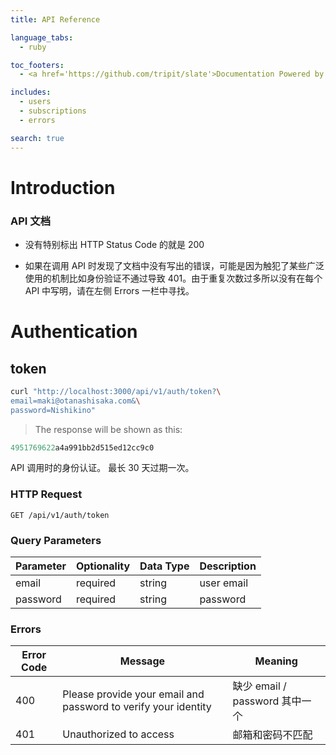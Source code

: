 ```yaml
---
title: API Reference

language_tabs:
  - ruby

toc_footers:
  - <a href='https://github.com/tripit/slate'>Documentation Powered by Slate</a>

includes:
  - users
  - subscriptions
  - errors

search: true
---
```


# Introduction

### API 文档

 - 没有特别标出 HTTP Status Code 的就是 200

 - 如果在调用 API 时发现了文档中没有写出的错误，可能是因为触犯了某些广泛使用的机制比如身份验证不通过导致 401。由于重复次数过多所以没有在每个 API 中写明，请在左侧 Errors 一栏中寻找。

# Authentication

## token

```bash
curl "http://localhost:3000/api/v1/auth/token?\
email=maki@otanashisaka.com&\
password=Nishikino"
```

> The response will be shown as this:

```ruby
4951769622a4a991bb2d515ed12cc9c0
```

API 调用时的身份认证。
最长 30 天过期一次。

### HTTP Request

`GET /api/v1/auth/token`

### Query Parameters

Parameter | Optionality | Data Type | Description
--------- | ----------- | --------- | ------------
email     | required    | string    | user email
password  | required    | string    | password

### Errors

Error Code | Message | Meaning
---------- | ------- | -------
400 | Please provide your email and password to verify your identity | 缺少 email / password 其中一个
401 | Unauthorized to access | 邮箱和密码不匹配


